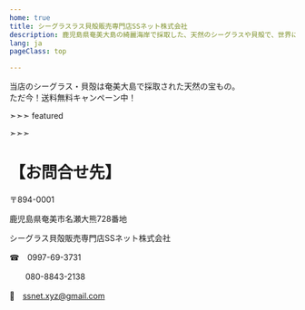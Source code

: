 ```yaml
---
home: true
title: シーグラスラス貝殻販売専門店SSネット株式会社
description: 鹿児島県奄美大島の綺麗海岸で採取した、天然のシーグラスや貝殻で、世界にひとつだけのオリジナルフォットフレームを作成して間ませんか？シーグラスや貝殻も沢山、販売しています。
lang: ja
pageClass: top

---
```


<div class="banner"><div class="container">
当店のシーグラス・貝殻は奄美大島で採取された天然の宝もの。<br>
ただ今！送料無料キャンペーン中！
</div></div>

➣➣➣ featured

<!-- アイコン：order, 商品! -->


<!-- アイコン：heart, 案内 -->


<!-- アイコン：info, 作成見本 -->


<!-- アイコン：ssnet, SSネット -->

➣➣➣


<div class="extra"><div class="container">

# 【お問合せ先】

〒894-0001

  鹿児島県奄美市名瀬大熊728番地

  シーグラス貝殻販売専門店SSネット株式会社


  ☎　0997-69-3731

  　　080-8843-2138

  📧　[ssnet.xyz@gmail.com](mailto:ssnet.xyz@gmail.com)

</div></div>
